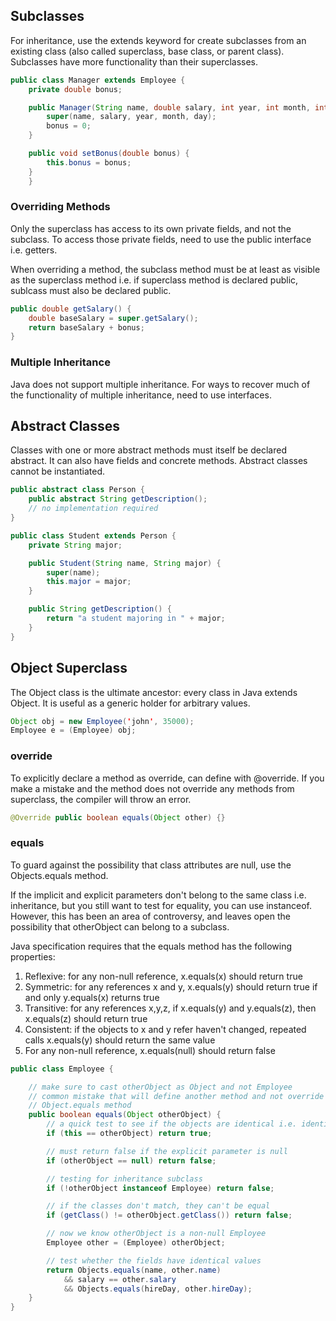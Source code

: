## Subclasses

For inheritance, use the extends keyword for create subclasses from an existing class (also called superclass, base class, or parent class). Subclasses have more functionality than their superclasses.

```java
public class Manager extends Employee {
    private double bonus;

    public Manager(String name, double salary, int year, int month, int day) {
        super(name, salary, year, month, day);
        bonus = 0;
    }

    public void setBonus(double bonus) {
        this.bonus = bonus;
    }
    }
```

### Overriding Methods

Only the superclass has access to its own private fields, and not the subclass. To access those private fields, need to use the public interface i.e. getters.

When overriding a method, the subclass method must be at least as visible as the superclass method i.e. if superclass method is declared public, sublcass must also be declared public.

```java
public double getSalary() {
    double baseSalary = super.getSalary();
    return baseSalary + bonus;
}
```

### Multiple Inheritance

Java does not support multiple inheritance. For ways to recover much of the functionality of multiple inheritance, need to use interfaces.

## Abstract Classes

Classes with one or more abstract methods must itself be declared abstract. It can also have fields and concrete methods. Abstract classes cannot be instantiated.

```java
public abstract class Person {
    public abstract String getDescription();
    // no implementation required
}
```

```java
public class Student extends Person {
    private String major;

    public Student(String name, String major) {
        super(name);
        this.major = major;
    }

    public String getDescription() {
        return "a student majoring in " + major;
    }
}
```

## Object Superclass

The Object class is the ultimate ancestor: every class in Java extends Object. It is useful as a generic holder for arbitrary values.

```java
Object obj = new Employee('john', 35000);
Employee e = (Employee) obj;
```

### override

To explicitly declare a method as override, can define with @override. If you make a mistake and the method does not override any methods from superclass, the compiler will throw an error.

```java
@Override public boolean equals(Object other) {}
```

### equals

To guard against the possibility that class attributes are null, use the Objects.equals method.

If the implicit and explicit parameters don't belong to the same class i.e. inheritance, but you still want to test for equality, you can use instanceof. However, this has been an area of controversy, and leaves open the possibility that otherObject can belong to a subclass.

Java specification requires that the equals method has the following properties:

1. Reflexive: for any non-null reference, x.equals(x) should return true
2. Symmetric: for any references x and y, x.equals(y) should return true if and only y.equals(x) returns true
3. Transitive: for any references x,y,z, if x.equals(y) and y.equals(z), then x.equals(z) should return true
4. Consistent: if the objects to x and y refer haven't changed, repeated calls x.equals(y) should return the same value
5. For any non-null reference, x.equals(null) should return false

```java
public class Employee {

    // make sure to cast otherObject as Object and not Employee
    // common mistake that will define another method and not override
    // Object.equals method
    public boolean equals(Object otherObject) {
        // a quick test to see if the objects are identical i.e. identity by pointer
        if (this == otherObject) return true;

        // must return false if the explicit parameter is null
        if (otherObject == null) return false;

        // testing for inheritance subclass
        if (!otherObject instanceof Employee) return false;

        // if the classes don't match, they can't be equal
        if (getClass() != otherObject.getClass()) return false;

        // now we know otherObject is a non-null Employee
        Employee other = (Employee) otherObject;

        // test whether the fields have identical values
        return Objects.equals(name, other.name)
            && salary == other.salary
            && Objects.equals(hireDay, other.hireDay);
    }
}
```
